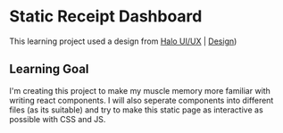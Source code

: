 # Static Receipt Dashboard

This learning project used a design from <a href="https://dribbble.com/haloweb" target="_blank">Halo UI/UX</a> | <a href="https://dribbble.com/shots/18028532-Admin-dashboard-analytics-UX" target="_blank">Design</a>)

## Learning Goal

I'm creating this project to make my muscle memory more familiar with writing react components. I will also seperate components into different files (as its suitable) and try to make this static page as interactive as possible with CSS and JS.

